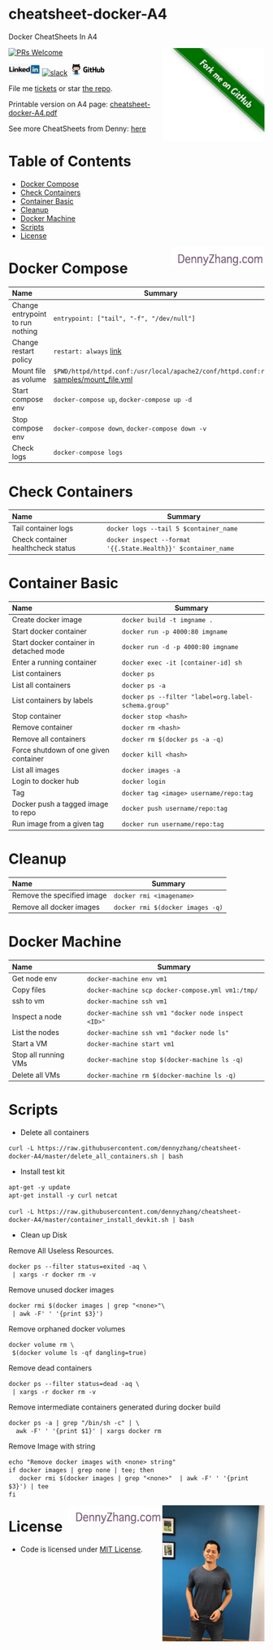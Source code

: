 # cheatsheet-docker-A4
Docker CheatSheets In A4

<a href="https://github.com/DennyZhang?tab=followers"><img align="right" width="200" height="183" src="https://raw.githubusercontent.com/USDevOps/mywechat-slack-group/master/images/fork_github.png" /></a>

[![PRs Welcome](https://img.shields.io/badge/PRs-welcome-brightgreen.svg)](http://makeapullrequest.com)

[![LinkedIn](https://raw.githubusercontent.com/USDevOps/mywechat-slack-group/master/images/linkedin.png)](https://www.linkedin.com/in/dennyzhang001) <a href="https://www.dennyzhang.com/slack" target="_blank" rel="nofollow"><img src="http://slack.dennyzhang.com/badge.svg" alt="slack"/></a> [![Github](https://raw.githubusercontent.com/USDevOps/mywechat-slack-group/master/images/github.png)](https://github.com/DennyZhang)

File me [tickets](https://github.com/DennyZhang/cheatsheet-docker-A4/issues) or star [the repo](https://github.com/DennyZhang/cheatsheet-docker-A4).

Printable version on A4 page: [cheatsheet-docker-A4.pdf](cheatsheet-docker-A4.pdf)

See more CheatSheets from Denny: [here](https://github.com/topics/denny-cheatsheets)

Table of Contents
=================
   * [Docker Compose](#docker-compose)
   * [Check Containers](#check-containers)
   * [Container Basic](#container-basic)
   * [Cleanup](#cleanup)
   * [Docker Machine](#docker-machine)
   * [Scripts](#scripts)
   * [License](#license)

<a href="https://www.dennyzhang.com"><img align="right" width="185" height="37" src="https://raw.githubusercontent.com/USDevOps/mywechat-slack-group/master/images/dns_small.png"></a>

# Docker Compose

| Name                                | Summary                                                                                                         |
| :---------------------------------- | --------------------------------------------------------------------------------------------------------------- |
| Change entrypoint to run nothing    | `entrypoint: ["tail", "-f", "/dev/null"]`                                                                       |
| Change restart policy               | `restart: always` [link](https://docs.docker.com/compose/compose-file/compose-file-v2/#restart)                 |
| Mount file as volume                | `$PWD/httpd/httpd.conf:/usr/local/apache2/conf/httpd.conf:ro` [samples/mount_file.yml](samples/mount_file.yml)  |
| Start compose env                   | `docker-compose up`, `docker-compose up -d`                                                                     |
| Stop compose env                    | `docker-compose down`, `docker-compose down -v`                                                                 |
| Check logs                          | `docker-compose logs`                                                                                           |

# Check Containers

| Name                                | Summary                                                       |
| :---------------------------------- | -----------------------------------------------               |
| Tail container logs                 | `docker logs --tail 5 $container_name`                        |
| Check container healthcheck status  | `docker inspect --format '{{.State.Health}}' $container_name` |

# Container Basic

| Name                                    | Summary                                             |
| :----------------------------------     | -----------------------------------------------     |
| Create docker image                     | `docker build -t imgname .`                         |
| Start docker container                  | `docker run -p 4000:80 imgname`                     |
| Start docker container in detached mode | `docker run -d -p 4000:80 imgname`                  |
| Enter a running container               | `docker exec -it [container-id] sh`                 |
| List containers                         | `docker ps`                                         |
| List all containers                     | `docker ps -a`                                      |
| List containers by labels               | `docker ps --filter "label=org.label-schema.group"` |
| Stop container                          | `docker stop <hash>`                                |
| Remove container                        | `docker rm <hash>`                                  |
| Remove all containers                   | `docker rm $(docker ps -a -q)`                      |
| Force shutdown of one given container   | `docker kill <hash>`                                |
| List all images                         | `docker images -a`                                  |
| Login to docker hub                     | `docker login`                                      |
| Tag <image>                             | `docker tag <image> username/repo:tag`              |
| Docker push a tagged image to repo      | `docker push username/repo:tag`                     |
| Run image from a given tag              | `docker run username/repo:tag`                      |

# Cleanup
| Name                                    | Summary                                             |
| :----------------------------------     | -----------------------------------------------     |
| Remove the specified image              | `docker rmi <imagename>`                            |
| Remove all docker images                | `docker rmi $(docker images -q)`                    |

# Docker Machine

| Name                    | Summary                                             |
| :---------------------- | --------------------------------------------------- |
| Get node env            | `docker-machine env vm1`                            |
| Copy files              | `docker-machine scp docker-compose.yml vm1:/tmp/`   |
| ssh to vm               | `docker-machine ssh vm1`                            |
| Inspect a node          | `docker-machine ssh vm1 "docker node inspect <ID>"` |
| List the nodes          | `docker-machine ssh vm1 "docker node ls"`           |
| Start a VM              | `docker-machine start vm1`                          |
| Stop all running VMs    | `docker-machine stop $(docker-machine ls -q)`       |
| Delete all VMs          | `docker-machine rm $(docker-machine ls -q)`         |

# Scripts
- Delete all containers

```
curl -L https://raw.githubusercontent.com/dennyzhang/cheatsheet-docker-A4/master/delete_all_containers.sh | bash
```

- Install test kit
```
apt-get -y update
apt-get install -y curl netcat

curl -L https://raw.githubusercontent.com/dennyzhang/cheatsheet-docker-A4/master/container_install_devkit.sh | bash
```

- Clean up Disk

Remove All Useless Resources.

```
docker ps --filter status=exited -aq \
 | xargs -r docker rm -v
```

Remove unused docker images
```
docker rmi $(docker images | grep "<none>"\
 | awk -F' ' '{print $3}')
```

Remove orphaned docker volumes
```
docker volume rm \
 $(docker volume ls -qf dangling=true)
```

Remove dead containers
```
docker ps --filter status=dead -aq \
 | xargs -r docker rm -v
```

Remove intermediate containers generated during docker build
```
docker ps -a | grep "/bin/sh -c" | \
  awk -F' ' '{print $1}' | xargs docker rm
```

Remove Image with <none> string
```
echo "Remove docker images with <none> string"
if docker images | grep none | tee; then
   docker rmi $(docker images | grep "<none>"  | awk -F' ' '{print $3}') | tee
fi
```

<a href="https://www.dennyzhang.com"><img align="right" width="201" height="268" src="https://raw.githubusercontent.com/USDevOps/mywechat-slack-group/master/images/denny_201706.png"></a>

<a href="https://www.dennyzhang.com"><img align="right" src="https://raw.githubusercontent.com/USDevOps/mywechat-slack-group/master/images/dns_small.png"></a>
# License
- Code is licensed under [MIT License](https://www.dennyzhang.com/wp-content/mit_license.txt).
